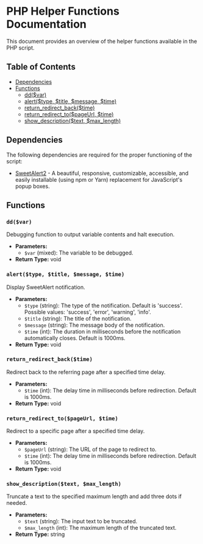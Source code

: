 # PHP Helper Functions Documentation

This document provides an overview of the helper functions available in the PHP script.

## Table of Contents

- [Dependencies](#dependencies)
- [Functions](#functions)
  - [dd($var)](#ddvar)
  - [alert($type, $title, $message, $time)](#alerttype-title-message-time)
  - [return_redirect_back($time)](#return_redirect_backtime)
  - [return_redirect_to($pageUrl, $time)](#return_redirect_topageurl-time)
  - [show_description($text, $max_length)](#show_descriptiontext-max_length)

## Dependencies

The following dependencies are required for the proper functioning of the script:

- [SweetAlert2](https://sweetalert2.github.io/) - A beautiful, responsive, customizable, accessible, and easily installable (using npm or Yarn) replacement for JavaScript's popup boxes.

## Functions

### `dd($var)`

Debugging function to output variable contents and halt execution.

- **Parameters:**
  - `$var` (mixed): The variable to be debugged.
- **Return Type:** void

### `alert($type, $title, $message, $time)`

Display SweetAlert notification.

- **Parameters:**
  - `$type` (string): The type of the notification. Default is 'success'. Possible values: 'success', 'error', 'warning', 'info'.
  - `$title` (string): The title of the notification.
  - `$message` (string): The message body of the notification.
  - `$time` (int): The duration in milliseconds before the notification automatically closes. Default is 1000ms.
- **Return Type:** void

### `return_redirect_back($time)`

Redirect back to the referring page after a specified time delay.

- **Parameters:**
  - `$time` (int): The delay time in milliseconds before redirection. Default is 1000ms.
- **Return Type:** void

### `return_redirect_to($pageUrl, $time)`

Redirect to a specific page after a specified time delay.

- **Parameters:**
  - `$pageUrl` (string): The URL of the page to redirect to.
  - `$time` (int): The delay time in milliseconds before redirection. Default is 1000ms.
- **Return Type:** void

### `show_description($text, $max_length)`

Truncate a text to the specified maximum length and add three dots if needed.

- **Parameters:**
  - `$text` (string): The input text to be truncated.
  - `$max_length` (int): The maximum length of the truncated text.
- **Return Type:** string

